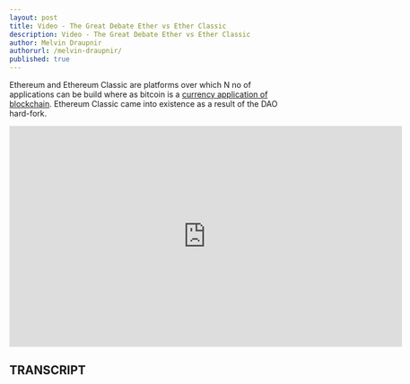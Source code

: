 ```yaml
---
layout: post
title: Video - The Great Debate Ether vs Ether Classic
description: Video - The Great Debate Ether vs Ether Classic
author: Melvin Draupnir
authorurl: /melvin-draupnir/ 
published: true
---
```


<p>Ethereum and Ethereum Classic are platforms over which N no of applications can be build where as bitcoin is a <a href="/ethereum-wallets/">currency application of blockchain</a>. Ethereum Classic came into existence as a result of the DAO hard-fork.</p>

<center><iframe width="700" height="394" src="https://www.youtube.com/embed/iqynH9j_YPU" frameborder="0" allowfullscreen></iframe></center>

<h2>TRANSCRIPT</h2>
